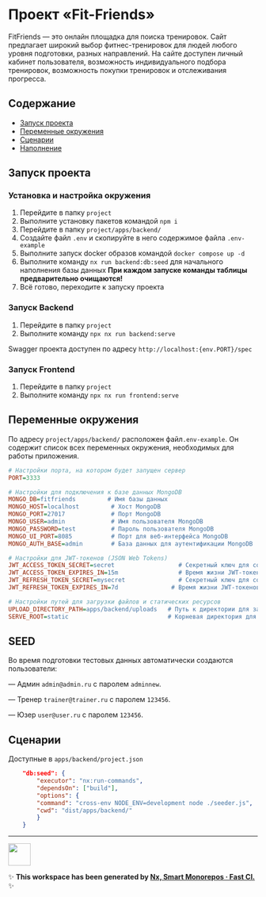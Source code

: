 # Проект «Fit-Friends»

FitFriends — это онлайн площадка для поиска тренировок. Сайт предлагает широкий выбор фитнес-тренировок для людей любого уровня подготовки, разных направлений. На сайте доступен личный кабинет пользователя, возможность индивидуального подбора тренировок, возможность покупки тренировок и отслеживания прогресса.

## Содержание

- [Запуск проекта](#запуск-проекта)
- [Переменные окружения](#переменные-окружения)
- [Сценарии](#сценарии)
- [Наполнение](#seed)

## Запуск проекта

### Установка и настройка окружения

1. Перейдите в папку `project`
2. Выполните установку пакетов командой `npm i`
3. Перейдите в папку `project/apps/backend/`
4. Создайте файл `.env` и скопируйте в него содержимое файла `.env-example`
5. Выполните запуск docker образов командой `docker compose up -d`
6. Выполните команду `nx run backend:db:seed` для начального наполнения базы данных **При каждом запуске команды таблицы предварительно очищаются!**
7. Всё готово, переходите к запуску проекта

### Запуск Backend

1. Перейдите в папку `project`
2. Выполните команду `npx nx run backend:serve`

Swagger проекта доступен по адресу `http://localhost:{env.PORT}/spec`

### Запуск Frontend

1. Перейдите в папку `project`
2. Выполните команду `npx nx run frontend:serve`

## Переменные окружения

По адресу `project/apps/backend/` расположен файл`.env-example`. Он содержит список всех переменных окружения, необходимых для работы приложения.

```ini
# Настройки порта, на котором будет запущен сервер
PORT=3333

# Настройки для подключения к базе данных MongoDB
MONGO_DB=fitfriends         # Имя базы данных
MONGO_HOST=localhost         # Хост MongoDB
MONGO_PORT=27017             # Порт MongoDB
MONGO_USER=admin             # Имя пользователя MongoDB
MONGO_PASSWORD=test          # Пароль пользователя MongoDB
MONGO_UI_PORT=8085           # Порт для веб-интерфейса MongoDB
MONGO_AUTH_BASE=admin        # База данных для аутентификации MongoDB

# Настройки для JWT-токенов (JSON Web Tokens)
JWT_ACCESS_TOKEN_SECRET=secret                  # Секретный ключ для создания и проверки JWT-токенов доступа
JWT_ACCESS_TOKEN_EXPIRES_IN=15m                 # Время жизни JWT-токенов доступа
JWT_REFRESH_TOKEN_SECRET=mysecret               # Секретный ключ для создания и проверки JWT-токенов обновления
JWT_REFRESH_TOKEN_EXPIRES_IN=7d               # Время жизни JWT-токенов обновления

# Настройки путей для загрузки файлов и статических ресурсов
UPLOAD_DIRECTORY_PATH=apps/backend/uploads   # Путь к директории для загрузки файлов
SERVE_ROOT=static                            # Корневая директория для обслуживания статических ресурсов
```
## SEED

Во время подготовки тестовых данных автоматически создаются пользователи:

— Админ `admin@admin.ru` с паролем `adminnew`.

— Тренер `trainer@trainer.ru` с паролем `123456`.

— Юзер `user@user.ru` с паролем `123456`.

## Сценарии

Доступные в `apps/backend/project.json`

```json
    "db:seed": {
        "executor": "nx:run-commands",
        "dependsOn": ["build"],
        "options": {
        "command": "cross-env NODE_ENV=development node ./seeder.js",
        "cwd": "dist/apps/backend/"
        }
    }
```



---

<a alt="Nx logo" href="https://nx.dev" target="_blank" rel="noreferrer"><img src="https://raw.githubusercontent.com/nrwl/nx/master/images/nx-logo.png" width="45"></a>

✨ **This workspace has been generated by [Nx, Smart Monorepos · Fast CI.](https://nx.dev)** ✨
